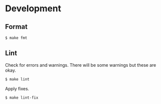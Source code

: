 # Development

## Format

```sh
$ make fmt
```


## Lint

Check for errors and warnings. There will be some warnings but these are okay.

```sh
$ make lint
```

Apply fixes.

```sh
$ make lint-fix
```
